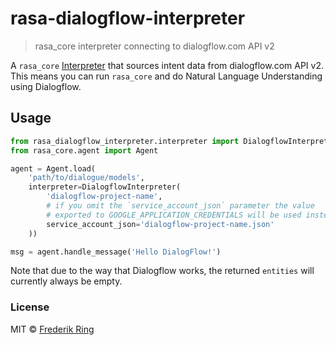 # rasa-dialogflow-interpreter
> rasa_core interpreter connecting to dialogflow.com API v2

A `rasa_core` [Interpreter](https://core.rasa.com/interpreters.html) that sources intent data from dialogflow.com API v2. This means you can run `rasa_core` and do Natural Language Understanding using Dialogflow.

## Usage

```py
from rasa_dialogflow_interpreter.interpreter import DialogflowInterpreter
from rasa_core.agent import Agent

agent = Agent.load(
    'path/to/dialogue/models',
    interpreter=DialogflowInterpreter(
        'dialogflow-project-name',
        # if you omit the `service_account_json` parameter the value
        # exported to GOOGLE_APPLICATION_CREDENTIALS will be used instead
        service_account_json='dialogflow-project-name.json'
    ))

msg = agent.handle_message('Hello DialogFlow!')
```

Note that due to the way that Dialogflow works, the returned `entities` will currently always be empty.

### License
MIT © [Frederik Ring](http://www.frederikring.com)

